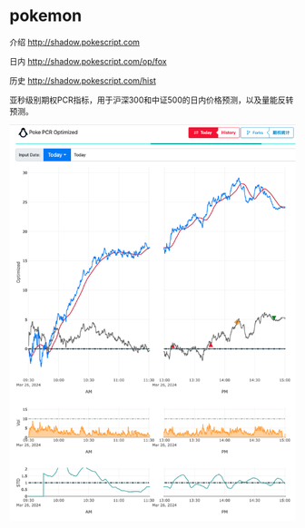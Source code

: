 # pokemon

介绍 http://shadow.pokescript.com

日内 http://shadow.pokescript.com/op/fox

历史 http://shadow.pokescript.com/hist

亚秒级别期权PCR指标，用于沪深300和中证500的日内价格预测，以及量能反转预测。

![Image text](static/readme01.jpg)
